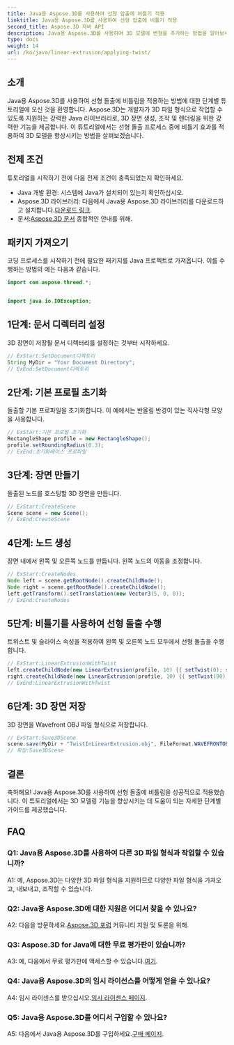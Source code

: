 ```yaml
---
title: Java용 Aspose.3D를 사용하여 선형 압출에 비틀기 적용
linktitle: Java용 Aspose.3D를 사용하여 선형 압출에 비틀기 적용
second_title: Aspose.3D 자바 API
description: Java용 Aspose.3D를 사용하여 3D 모델에 변형을 추가하는 방법을 알아보세요. 향상된 선형 압출 효과를 보려면 단계별 가이드를 따르세요.
type: docs
weight: 14
url: /ko/java/linear-extrusion/applying-twist/
---
```

## 소개

Java용 Aspose.3D를 사용하여 선형 돌출에 비틀림을 적용하는 방법에 대한 단계별 튜토리얼에 오신 것을 환영합니다. Aspose.3D는 개발자가 3D 파일 형식으로 작업할 수 있도록 지원하는 강력한 Java 라이브러리로, 3D 장면 생성, 조작 및 렌더링을 위한 강력한 기능을 제공합니다. 이 튜토리얼에서는 선형 돌출 프로세스 중에 비틀기 효과를 적용하여 3D 모델을 향상시키는 방법을 살펴보겠습니다.

## 전제 조건

튜토리얼을 시작하기 전에 다음 전제 조건이 충족되었는지 확인하세요.

- Java 개발 환경: 시스템에 Java가 설치되어 있는지 확인하십시오.
-  Aspose.3D 라이브러리: 다음에서 Java용 Aspose.3D 라이브러리를 다운로드하고 설치합니다.[다운로드 링크](https://releases.aspose.com/3d/java/).
-  문서:[Aspose.3D 문서](https://reference.aspose.com/3d/java/) 종합적인 안내를 위해.

## 패키지 가져오기

코딩 프로세스를 시작하기 전에 필요한 패키지를 Java 프로젝트로 가져옵니다. 이를 수행하는 방법의 예는 다음과 같습니다.

```java
import com.aspose.threed.*;


import java.io.IOException;
```

## 1단계: 문서 디렉터리 설정

3D 장면이 저장될 문서 디렉터리를 설정하는 것부터 시작하세요.

```java
// ExStart:SetDocument디렉토리
String MyDir = "Your Document Directory";
// ExEnd:SetDocument디렉토리
```

## 2단계: 기본 프로필 초기화

돌출할 기본 프로파일을 초기화합니다. 이 예에서는 반올림 반경이 있는 직사각형 모양을 사용합니다.

```java
// ExStart:기본 프로필 초기화
RectangleShape profile = new RectangleShape();
profile.setRoundingRadius(0.3);
// ExEnd:초기화베이스 프로파일
```

## 3단계: 장면 만들기

돌출된 노드를 호스팅할 3D 장면을 만듭니다.

```java
// ExStart:CreateScene
Scene scene = new Scene();
// ExEnd:CreateScene
```

## 4단계: 노드 생성

장면 내에서 왼쪽 및 오른쪽 노드를 만듭니다. 왼쪽 노드의 이동을 조정합니다.

```java
// ExStart:CreateNodes
Node left = scene.getRootNode().createChildNode();
Node right = scene.getRootNode().createChildNode();
left.getTransform().setTranslation(new Vector3(5, 0, 0));
// ExEnd:CreateNodes
```

## 5단계: 비틀기를 사용하여 선형 돌출 수행

트위스트 및 슬라이스 속성을 적용하여 왼쪽 및 오른쪽 노드 모두에서 선형 돌출을 수행합니다.

```java
// ExStart:LinearExtrusionWithTwist
left.createChildNode(new LinearExtrusion(profile, 10) {{ setTwist(0); setSlices(100); }});
right.createChildNode(new LinearExtrusion(profile, 10) {{ setTwist(90); setSlices(100); }});
// ExEnd:LinearExtrusionWithTwist
```

## 6단계: 3D 장면 저장

3D 장면을 Wavefront OBJ 파일 형식으로 저장합니다.

```java
// ExStart:Save3DScene
scene.save(MyDir + "TwistInLinearExtrusion.obj", FileFormat.WAVEFRONTOBJ);
// 확장:Save3DScene
```

## 결론

축하해요! Java용 Aspose.3D를 사용하여 선형 돌출에 비틀림을 성공적으로 적용했습니다. 이 튜토리얼에서는 3D 모델링 기능을 향상시키는 데 도움이 되는 자세한 단계별 가이드를 제공했습니다.

## FAQ

### Q1: Java용 Aspose.3D를 사용하여 다른 3D 파일 형식과 작업할 수 있습니까?

A1: 예, Aspose.3D는 다양한 3D 파일 형식을 지원하므로 다양한 파일 형식을 가져오고, 내보내고, 조작할 수 있습니다.

### Q2: Java용 Aspose.3D에 대한 지원은 어디서 찾을 수 있나요?

 A2: 다음을 방문하세요.[Aspose.3D 포럼](https://forum.aspose.com/c/3d/18) 커뮤니티 지원 및 토론을 위해.

### Q3: Aspose.3D for Java에 대한 무료 평가판이 있습니까?

 A3: 예, 다음에서 무료 평가판에 액세스할 수 있습니다.[여기](https://releases.aspose.com/).

### Q4: Java용 Aspose.3D의 임시 라이선스를 어떻게 얻을 수 있나요?

 A4: 임시 라이센스를 받으십시오.[임시 라이센스 페이지](https://purchase.aspose.com/temporary-license/).

### Q5: Java용 Aspose.3D를 어디서 구입할 수 있나요?

 A5: 다음에서 Java용 Aspose.3D를 구입하세요.[구매 페이지](https://purchase.aspose.com/buy).